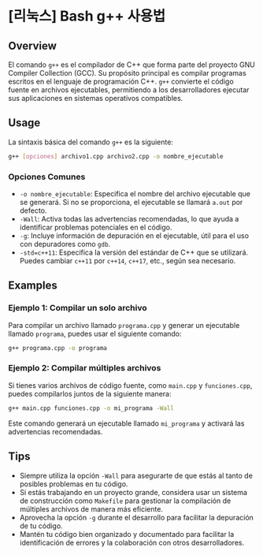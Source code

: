 # [리눅스] Bash g++ 사용법

## Overview
El comando `g++` es el compilador de C++ que forma parte del proyecto GNU Compiler Collection (GCC). Su propósito principal es compilar programas escritos en el lenguaje de programación C++. `g++` convierte el código fuente en archivos ejecutables, permitiendo a los desarrolladores ejecutar sus aplicaciones en sistemas operativos compatibles.

## Usage
La sintaxis básica del comando `g++` es la siguiente:

```bash
g++ [opciones] archivo1.cpp archivo2.cpp -o nombre_ejecutable
```

### Opciones Comunes
- `-o nombre_ejecutable`: Especifica el nombre del archivo ejecutable que se generará. Si no se proporciona, el ejecutable se llamará `a.out` por defecto.
- `-Wall`: Activa todas las advertencias recomendadas, lo que ayuda a identificar problemas potenciales en el código.
- `-g`: Incluye información de depuración en el ejecutable, útil para el uso con depuradores como `gdb`.
- `-std=c++11`: Especifica la versión del estándar de C++ que se utilizará. Puedes cambiar `c++11` por `c++14`, `c++17`, etc., según sea necesario.

## Examples
### Ejemplo 1: Compilar un solo archivo
Para compilar un archivo llamado `programa.cpp` y generar un ejecutable llamado `programa`, puedes usar el siguiente comando:

```bash
g++ programa.cpp -o programa
```

### Ejemplo 2: Compilar múltiples archivos
Si tienes varios archivos de código fuente, como `main.cpp` y `funciones.cpp`, puedes compilarlos juntos de la siguiente manera:

```bash
g++ main.cpp funciones.cpp -o mi_programa -Wall
```

Este comando generará un ejecutable llamado `mi_programa` y activará las advertencias recomendadas.

## Tips
- Siempre utiliza la opción `-Wall` para asegurarte de que estás al tanto de posibles problemas en tu código.
- Si estás trabajando en un proyecto grande, considera usar un sistema de construcción como `Makefile` para gestionar la compilación de múltiples archivos de manera más eficiente.
- Aprovecha la opción `-g` durante el desarrollo para facilitar la depuración de tu código.
- Mantén tu código bien organizado y documentado para facilitar la identificación de errores y la colaboración con otros desarrolladores.